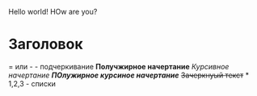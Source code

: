 Hello world!
HOw are you?
# Заголовок
= или - - подчеркивание 
**Получжирное начертание** 
*Курсивное начертание*
***ПОлужирное курсиное начертание***
~~Зачеркнуый текст~~
*
1,2,3 - списки